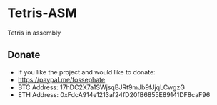 # Tetris-ASM

Tetris in assembly

## Donate

- If you like the project and would like to donate:
- https://paypal.me/fossephate
- BTC Address: 17hDC2X7a1SWjsqBJRt9mJb9fJjqLCwgzG
- ETH Address: 0xFdcA914e1213af24fD20fB6855E89141DF8caF96
